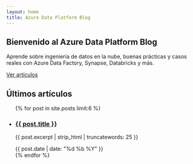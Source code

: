 ```yaml
---
layout: home
title: Azure Data Platform Blog
---
```


<!-- Hero banner -->
<section class="hero">
  <div class="container">
    <h1>Bienvenido al Azure Data Platform Blog</h1>
    <p>Aprende sobre ingeniería de datos en la nube, buenas prácticas y casos reales con Azure Data Factory, Synapse, Databricks y más.</p>
    <a href="#posts" class="btn-primary">Ver artículos</a>
  </div>
</section>

<!-- Últimos posts -->
<section id="posts" class="posts">
  <div class="container">
    <h2>Últimos artículos</h2>
    <ul class="post-list">
      {% for post in site.posts limit:6 %}
        <li class="post-card">
          <h3><a href="{{ post.url }}">{{ post.title }}</a></h3>
          <p>{{ post.excerpt | strip_html | truncatewords: 25 }}</p>
          <span class="post-date">{{ post.date | date: "%d %b %Y" }}</span>
        </li>
      {% endfor %}
    </ul>
  </div>
</section>
